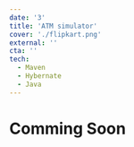 ```yaml
---
date: '3'
title: 'ATM simulator'
cover: './flipkart.png'
external: ''
cta: ''
tech:
  - Maven
  - Hybernate
  - Java
---
```


 # Comming Soon

